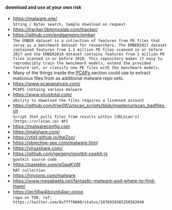 #### download and use at your own risk
* https://malware.one/  
`String / Bytes search, Sample download on request`
* https://tracker.0btemoslab.com/tracker/
* https://github.com/endgameinc/ember  
`The EMBER dataset is a collection of features from PE files that serve as a benchmark dataset for researchers. The EMBER2017 dataset contained features from 1.1 million PE files scanned in or before 2017 and the EMBER2018 dataset contains features from 1 million PE files scanned in or before 2018. This repository makes it easy to reproducibly train the benchmark models, extend the provided feature set, or classify new PE files with the benchmark models.`
* Many of the things inside the [PCAPs](../Datasets/PCAPs.md) section could use to extract malicious files from as additional malware repo sets.
* https://www.pcapanalysis.com/  
`PCAPS containg various malware`
* https://www.virustotal.com/  
`ability to download the files requires a licensed account`
* https://github.com/triw0lf/urlscan_scripts/blob/master/urlscan_badfiles.sh  
`Script that pulls files from results within [URLScan's](https://urlscan.io) API`
* https://malwareconfig.com
* https://malshare.com/
* https://ytisf.github.io/theZoo/
* https://objective-see.com/malware.html
* https://virusshare.com/
* https://github.com/jgegeny/gootkit-xswkit-js  
`gootkit source code`
* https://pastebin.com/qGaqKV8f  
`RAT collection`
* https://hnypots.com/malware
* https://www.megabeets.net/fantastic-malware-and-where-to-find-them/
* https://iec56w4ibovnb4wc.onion  
`repo on TOR. ref: https://twitter.com/0xffff0800/status/1076919385250562048`